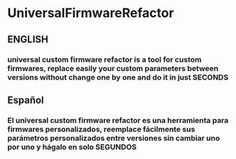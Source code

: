 # UniversalFirmwareRefactor

## ENGLISH

### universal custom firmware refactor is a tool for custom firmwares, replace easily your custom parameters between versions without change one by one and do it in just SECONDS

## Español

### El universal custom firmware refactor es una herramienta para firmwares personalizados, reemplace fácilmente sus parámetros personalizados entre versiones sin cambiar uno por uno y hágalo en solo SEGUNDOS